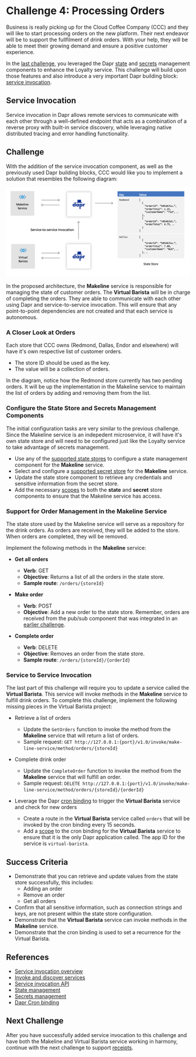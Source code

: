 # Challenge 4: Processing Orders

Business is really picking up for the Cloud Coffee Company (CCC) and they will like to start processing orders on the new platform. Their next endeavor will be to support the fullfilment of drink orders. With your help, they will be able to meet their growing demand and ensure a positive customer experience.

In the [last challenge](challenge-3.md), you leveraged the Dapr [state](https://docs.dapr.io/developing-applications/building-blocks/state-management/state-management-overview/) and [secrets](https://docs.dapr.io/developing-applications/building-blocks/secrets/secrets-overview/) management components to enhance the Loyalty service. This challenge will build upon those features and also introduce a very important Dapr building block: [service invocation](https://docs.dapr.io/developing-applications/building-blocks/service-invocation/service-invocation-overview/).

## Service Invocation

Service invocation in Dapr allows remote services to communicate with each other through a well-defined endpoint that acts as a combination of a reverse proxy with built-in service discovery, while leveraging native distributed tracing and error handling functionality.

## Challenge

With the addition of the service invocation component, as well as the previously used Dapr building blocks, CCC would like you to implement a solution that resembles the following diagram:

![Store and secrets management](images/challenge4-overview.png)

In the proposed architecture, the **Makeline** service is responsible for managing the state of customer orders. The **Virtual Barista** will be in charge of completing the orders. They are able to communicate with each other using Dapr and service-to-service invocation. This will ensure that any point-to-point dependencies are not created and that each service is autonomous.

### A Closer Look at Orders

Each store that CCC owns (Redmond, Dallas, Endor and elsewhere) will have it's own respective list of customer orders.

- The store ID should be used as the key.
- The value will be a collection of orders.

In the diagram, notice how the Redmond store currently has two pending orders. It will be up the implementation in the Makeline service to maintain the list of orders by adding and removing them from the list.

### Configure the State Store and Secrets Management Components

The initial configuration tasks are very similar to the previous challenge. Since the Makeline service is an indepedent microservice, it will have it's own state store and will need to be configured just like the Loyalty service to take advantage of secrets management.

- Use any of the [supported state stores](https://docs.dapr.io/operations/components/setup-state-store/supported-state-stores/) to configure a state management component for the **Makeline** service.
- Select and configure a [supported secret store](https://docs.dapr.io/operations/components/setup-secret-store/supported-secret-stores/) for the **Makeline** service.
- Update the state store component to retrieve any credentials and sensitive information from the secret store.
- Add the necessary [scopes](https://docs.dapr.io/operations/components/component-scopes/) to both the **state** and **secret** store components to ensure that the Makeline service has access.

### Support for Order Management in the Makeline Service

The state store used by the Makeline service will serve as a repository for the drink orders. As orders are received, they will be added to the store. When orders are completed, they will be removed.

Implement the following methods in the **Makeline** service:

- **Get all orders**
  - **Verb**: GET
  - **Objective**: Returns a list of all the orders in the state store.
  - **Sample route**: `/orders/{storeId}`

- **Make order**
  - **Verb**: POST
  - **Objective**: Add a new order to the state store. Remember, orders are received from the pub/sub component that was integrated in an [earlier challenge](challenge-2.md).

- **Complete order**
  - **Verb**: DELETE
  - **Objective**: Removes an order from the state store.
  - **Sample route**: `/orders/{storeId}/{orderId}`

### Service to Service Invocation

The last part of this challenge will require you to update a service called the **Virtual Barista**. This service will invoke methods in the **Makeline** service to fulfill drink orders. To complete this challenge, implement the following missing pieces in the Virtual Barista project:

- Retrieve a list of orders
  - Update the `GetOrders` function to invoke the method from the **Makeline** service that will return a list of orders.
  - Sample request: `GET http://127.0.0.1:{port}/v1.0/invoke/make-line-service/method/orders/{storeId}`

- Complete drink order
  - Update the `CompleteOrder` function to invoke the method from the **Makeline** service that will fulfill an order.
  - Sample request: `DELETE http://127.0.0.1:{port}/v1.0/invoke/make-line-service/method/orders/{storeId}/{orderId}`
  
- Leverage the Dapr [cron binding](https://docs.dapr.io/operations/components/setup-bindings/supported-bindings/cron/) to trigger the **Virtual Barista** service and check for new orders
  - Create a route in the **Virtual Barista** service called `orders` that will be invoked by the cron binding every 15 seconds.
  - Add a [scope](https://docs.dapr.io/operations/components/component-scopes/#application-access-to-components-with-scopes) to the cron binding for the **Virtual Barista** service to ensure that it is the only Dapr application called. The app ID for the service is `virtual-barista`.

## Success Criteria

- Demonstrate that you can retrieve and update values from the state store successfully, this includes:
  - Adding an order
  - Remove an order
  - Get all orders
- Confirm that all sensitive information, such as connection strings and keys, are not present within the state store configuration.
- Demonstrate that the **Virtual Barista** service can invoke methods in the **Makeline** service.
- Demonstrate that the cron binding is used to set a recurrence for the Virtual Barista.

## References

- [Service invocation overview](https://docs.dapr.io/developing-applications/building-blocks/service-invocation/service-invocation-overview/)
- [Invoke and discover services](https://docs.dapr.io/developing-applications/building-blocks/service-invocation/howto-invoke-discover-services/)
- [Service invocation API](https://docs.dapr.io/reference/api/service_invocation_api/)
- [State management](https://docs.dapr.io/developing-applications/building-blocks/state-management/state-management-overview/)
- [Secrets management](https://docs.dapr.io/developing-applications/building-blocks/secrets/secrets-overview/)
- [Dapr Cron binding](https://docs.dapr.io/operations/components/setup-bindings/supported-bindings/cron/)

## Next Challenge

After you have successfully added service invocation to this challenge and have both the Makeline and Virtual Barista service working in harmony, continue with the next challenge to support [receipts](challenge-5.md).
